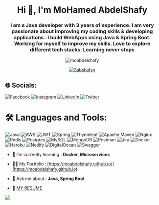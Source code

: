 
<h1 align="center">Hi 👋, I'm MoHamed AbdelShafy </h1> 
<h3 align="center">I am a Java developer with 3 years of experience. I am very passionate about improving my coding skills & developing applications . I build WebApps using Java & Spring Boot. Working for myself to improve my skills. Love to explore different tech stacks. Learning never stops</h3>

<p align="center"> <img src="https://komarev.com/ghpvc/?username=moabdelshafy&label=Profile%20views&color=0e75b6&style=flat" alt="moabdelshafy" /> </p>
<p align="center"> <a href="https://twitter.com/3abshafyy" target="blank"><img src="https://img.shields.io/twitter/follow/3abshafyy?logo=twitter&style=for-the-badge" alt="3abshafyy" /></a> </p>

## 🌐 Socials:
[![Facebook](https://img.shields.io/badge/Facebook-%231877F2.svg?logo=Facebook&logoColor=white)](https://facebook.com/3abshafyy) [![Instagram](https://img.shields.io/badge/Instagram-%23E4405F.svg?logo=Instagram&logoColor=white)](https://instagram.com/mo_3abshafy) [![LinkedIn](https://img.shields.io/badge/LinkedIn-%230077B5.svg?logo=linkedin&logoColor=white)](https://linkedin.com/in/moabdelshafy) [![Twitter](https://img.shields.io/badge/Twitter-%231DA1F2.svg?logo=Twitter&logoColor=white)](https://twitter.com/3abshafyy) 


# 🛠 Languages and Tools:
![Java](https://img.shields.io/badge/java-%23ED8B00.svg?style=for-the-badge&logo=java&logoColor=white) ![AWS](https://img.shields.io/badge/AWS-%23FF9900.svg?style=for-the-badge&logo=amazon-aws&logoColor=white) ![JWT](https://img.shields.io/badge/JWT-black?style=for-the-badge&logo=JSON%20web%20tokens) ![Spring](https://img.shields.io/badge/spring-%236DB33F.svg?style=for-the-badge&logo=spring&logoColor=white) ![Thymeleaf](https://img.shields.io/badge/Thymeleaf-%23005C0F.svg?style=for-the-badge&logo=Thymeleaf&logoColor=white) ![Apache Maven](https://img.shields.io/badge/Apache%20Maven-C71A36?style=for-the-badge&logo=Apache%20Maven&logoColor=white) ![Nginx](https://img.shields.io/badge/nginx-%23009639.svg?style=for-the-badge&logo=nginx&logoColor=white) ![Redis](https://img.shields.io/badge/redis-%23DD0031.svg?style=for-the-badge&logo=redis&logoColor=white) ![Postgres](https://img.shields.io/badge/postgres-%23316192.svg?style=for-the-badge&logo=postgresql&logoColor=white) ![MySQL](https://img.shields.io/badge/mysql-%2300f.svg?style=for-the-badge&logo=mysql&logoColor=white) ![MongoDB](https://img.shields.io/badge/MongoDB-%234ea94b.svg?style=for-the-badge&logo=mongodb&logoColor=white) ![Postman](https://img.shields.io/badge/Postman-FF6C37?style=for-the-badge&logo=postman&logoColor=white) ![Jira](https://img.shields.io/badge/jira-%230A0FFF.svg?style=for-the-badge&logo=jira&logoColor=white) ![Docker](https://img.shields.io/badge/docker-%230db7ed.svg?style=for-the-badge&logo=docker&logoColor=white) ![Heroku](https://img.shields.io/badge/heroku-%23430098.svg?style=for-the-badge&logo=heroku&logoColor=white) ![Netlify](https://img.shields.io/badge/netlify-%23000000.svg?style=for-the-badge&logo=netlify&logoColor=#00C7B7) ![DigitalOcean](https://img.shields.io/badge/DigitalOcean-%230167ff.svg?style=for-the-badge&logo=digitalOcean&logoColor=white) ![Swagger](https://img.shields.io/badge/-Swagger-%23Clojure?style=for-the-badge&logo=swagger&logoColor=white)

- 🌱 I’m currently learning : **Docker, Microservices**

- 👨‍💻 My Portfolio : [https://moabdelshafy.github.io/](https://moabdelshafy.github.io)

- 💬 Ask me about : **Java, Spring Boot**

- 📄 <a href="https://drive.google.com/file/d/1i8PP2GrDZHRFf6RZSiuyZtjDpS_ysJDD/view" rel="nofollow">MY RESUME</a>

![](https://github-readme-stats.vercel.app/api/top-langs/?username=moabdelshafy&theme=dark&hide_border=true&include_all_commits=false&count_private=false&layout=compact)



<!-- Proudly created with GPRM ( https://gprm.itsvg.in ) -->
